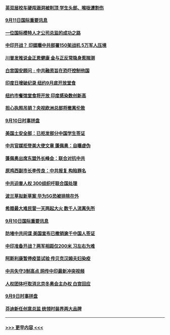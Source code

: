 #### [英双层校车硬闯涵洞被削顶 学生头部、喉咙遭割伤](../pages/prog202/a102938423.md?t=09112202) 
#### [9月11日国际重要讯息](../pages/prog202/a102938316.md?t=09112202) 
#### [一位国际模特人才公司总监的成功之路](../pages/prog202/a102938254.md?t=09112202) 
#### [中印开战？ 印媒曝中共部署150架战机 5万军人压境](../pages/prog202/a102938020.md?t=09112202) 
#### [川普发推说金正恩健康 金与正反常隐身惹揣测](../pages/prog202/a102937910.md?t=09112202) 
#### [白宫国安顾问﹕中共融资旨在恐吓控制他国](../pages/prog202/a102937915.md?t=09112202) 
#### [印度日增破纪录  纽约9月底开放堂食](../pages/prog202/a102937777.md?t=09112202) 
#### [纽约市餐馆堂食将开放 印度感染数创新高](../pages/prog202/a102937873.md?t=09112202) 
#### [担心执照吊销？央视欧洲总部将撤离伦敦](../pages/prog202/a102937877.md?t=09112202) 
#### [9月10日时事拼盘](../pages/prog202/a102937857.md?t=09112202) 
#### [美国土安全部：已拒发部分中国学生签证](../pages/prog202/a102937782.md?t=09112202) 
#### [中共官媒拒登美大使文章 蓬佩奥：自曝虚伪](../pages/prog202/a102937791.md?t=09112202) 
#### [蓬佩奥出席东盟外长峰会：联合对抗中共](../pages/prog202/a102937773.md?t=09112202) 
#### [原鸡西副市长李传良：中共报复 构陷罪名](../pages/prog202/a102937770.md?t=09112202) 
#### [中共迫害人权 300组织吁联合国处理](../pages/prog202/a102937767.md?t=09112202) 
#### [波兰草拟新草案 华为5G恐被排除在外](../pages/prog202/a102937743.md?t=09112202) 
#### [希腊最大难民营一天两起大火 数千人流离失所](../pages/prog202/a102937567.md?t=09112202) 
#### [9月10日国际重要讯息](../pages/prog202/a102937512.md?t=09112202) 
#### [防堵中共间谍 美国宣布已撤销逾千中国人签证](../pages/prog202/a102937448.md?t=09112202) 
#### [中印准备开战？两军相距仅200米 习左右为难](../pages/prog202/a102937310.md?t=09112202) 
#### [阿斯利康暂停疫苗试验 传贝克汉姆夫妇染疫](../pages/prog202/a102936973.md?t=09112202) 
#### [中共失守3制高点 网传中印最新冲突视频](../pages/prog202/a102937097.md?t=09112202) 
#### [人权团体吁取消北京冬奥会主办权  白宫回应](../pages/prog202/a102937167.md?t=09112202) 
#### [9月9日时事拼盘](../pages/prog202/a102937147.md?t=09112202) 
#### [芬迪新任创意总监 统领时装界两大品牌](../pages/prog202/a102937131.md?t=09112202) 

----
#### [ >>> 更早内容 <<< ](../indexes/prog202-earlier.md)

